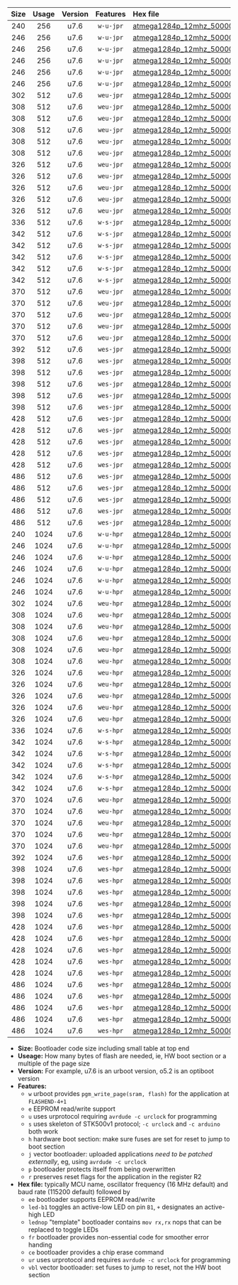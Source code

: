 |Size|Usage|Version|Features|Hex file|
|:-:|:-:|:-:|:-:|:--|
|240|256|u7.6|`w-u-jpr`|[atmega1284p_12mhz_500000bps_ur_vbl.hex](https://raw.githubusercontent.com/stefanrueger/urboot/main//atmega1284p_12mhz_500000bps_ur_vbl.hex)|
|246|256|u7.6|`w-u-jpr`|[atmega1284p_12mhz_500000bps_led+b5_ur_vbl.hex](https://raw.githubusercontent.com/stefanrueger/urboot/main//atmega1284p_12mhz_500000bps_led+b5_ur_vbl.hex)|
|246|256|u7.6|`w-u-jpr`|[atmega1284p_12mhz_500000bps_led+b7_ur_vbl.hex](https://raw.githubusercontent.com/stefanrueger/urboot/main//atmega1284p_12mhz_500000bps_led+b7_ur_vbl.hex)|
|246|256|u7.6|`w-u-jpr`|[atmega1284p_12mhz_500000bps_led+c7_ur_vbl.hex](https://raw.githubusercontent.com/stefanrueger/urboot/main//atmega1284p_12mhz_500000bps_led+c7_ur_vbl.hex)|
|246|256|u7.6|`w-u-jpr`|[atmega1284p_12mhz_500000bps_led+d7_ur_vbl.hex](https://raw.githubusercontent.com/stefanrueger/urboot/main//atmega1284p_12mhz_500000bps_led+d7_ur_vbl.hex)|
|246|256|u7.6|`w-u-jpr`|[atmega1284p_12mhz_500000bps_lednop_ur_vbl.hex](https://raw.githubusercontent.com/stefanrueger/urboot/main//atmega1284p_12mhz_500000bps_lednop_ur_vbl.hex)|
|302|512|u7.6|`weu-jpr`|[atmega1284p_12mhz_500000bps_ee_ur_vbl.hex](https://raw.githubusercontent.com/stefanrueger/urboot/main//atmega1284p_12mhz_500000bps_ee_ur_vbl.hex)|
|308|512|u7.6|`weu-jpr`|[atmega1284p_12mhz_500000bps_ee_led+b5_ur_vbl.hex](https://raw.githubusercontent.com/stefanrueger/urboot/main//atmega1284p_12mhz_500000bps_ee_led+b5_ur_vbl.hex)|
|308|512|u7.6|`weu-jpr`|[atmega1284p_12mhz_500000bps_ee_led+b7_ur_vbl.hex](https://raw.githubusercontent.com/stefanrueger/urboot/main//atmega1284p_12mhz_500000bps_ee_led+b7_ur_vbl.hex)|
|308|512|u7.6|`weu-jpr`|[atmega1284p_12mhz_500000bps_ee_led+c7_ur_vbl.hex](https://raw.githubusercontent.com/stefanrueger/urboot/main//atmega1284p_12mhz_500000bps_ee_led+c7_ur_vbl.hex)|
|308|512|u7.6|`weu-jpr`|[atmega1284p_12mhz_500000bps_ee_led+d7_ur_vbl.hex](https://raw.githubusercontent.com/stefanrueger/urboot/main//atmega1284p_12mhz_500000bps_ee_led+d7_ur_vbl.hex)|
|308|512|u7.6|`weu-jpr`|[atmega1284p_12mhz_500000bps_ee_lednop_ur_vbl.hex](https://raw.githubusercontent.com/stefanrueger/urboot/main//atmega1284p_12mhz_500000bps_ee_lednop_ur_vbl.hex)|
|326|512|u7.6|`weu-jpr`|[atmega1284p_12mhz_500000bps_ee_led+b5_fr_ur_vbl.hex](https://raw.githubusercontent.com/stefanrueger/urboot/main//atmega1284p_12mhz_500000bps_ee_led+b5_fr_ur_vbl.hex)|
|326|512|u7.6|`weu-jpr`|[atmega1284p_12mhz_500000bps_ee_led+b7_fr_ur_vbl.hex](https://raw.githubusercontent.com/stefanrueger/urboot/main//atmega1284p_12mhz_500000bps_ee_led+b7_fr_ur_vbl.hex)|
|326|512|u7.6|`weu-jpr`|[atmega1284p_12mhz_500000bps_ee_led+c7_fr_ur_vbl.hex](https://raw.githubusercontent.com/stefanrueger/urboot/main//atmega1284p_12mhz_500000bps_ee_led+c7_fr_ur_vbl.hex)|
|326|512|u7.6|`weu-jpr`|[atmega1284p_12mhz_500000bps_ee_led+d7_fr_ur_vbl.hex](https://raw.githubusercontent.com/stefanrueger/urboot/main//atmega1284p_12mhz_500000bps_ee_led+d7_fr_ur_vbl.hex)|
|326|512|u7.6|`weu-jpr`|[atmega1284p_12mhz_500000bps_ee_lednop_fr_ur_vbl.hex](https://raw.githubusercontent.com/stefanrueger/urboot/main//atmega1284p_12mhz_500000bps_ee_lednop_fr_ur_vbl.hex)|
|336|512|u7.6|`w-s-jpr`|[atmega1284p_12mhz_500000bps_vbl.hex](https://raw.githubusercontent.com/stefanrueger/urboot/main//atmega1284p_12mhz_500000bps_vbl.hex)|
|342|512|u7.6|`w-s-jpr`|[atmega1284p_12mhz_500000bps_led+b5_vbl.hex](https://raw.githubusercontent.com/stefanrueger/urboot/main//atmega1284p_12mhz_500000bps_led+b5_vbl.hex)|
|342|512|u7.6|`w-s-jpr`|[atmega1284p_12mhz_500000bps_led+b7_vbl.hex](https://raw.githubusercontent.com/stefanrueger/urboot/main//atmega1284p_12mhz_500000bps_led+b7_vbl.hex)|
|342|512|u7.6|`w-s-jpr`|[atmega1284p_12mhz_500000bps_led+c7_vbl.hex](https://raw.githubusercontent.com/stefanrueger/urboot/main//atmega1284p_12mhz_500000bps_led+c7_vbl.hex)|
|342|512|u7.6|`w-s-jpr`|[atmega1284p_12mhz_500000bps_led+d7_vbl.hex](https://raw.githubusercontent.com/stefanrueger/urboot/main//atmega1284p_12mhz_500000bps_led+d7_vbl.hex)|
|342|512|u7.6|`w-s-jpr`|[atmega1284p_12mhz_500000bps_lednop_vbl.hex](https://raw.githubusercontent.com/stefanrueger/urboot/main//atmega1284p_12mhz_500000bps_lednop_vbl.hex)|
|370|512|u7.6|`weu-jpr`|[atmega1284p_12mhz_500000bps_ee_led+b5_fr_ce_ur_vbl.hex](https://raw.githubusercontent.com/stefanrueger/urboot/main//atmega1284p_12mhz_500000bps_ee_led+b5_fr_ce_ur_vbl.hex)|
|370|512|u7.6|`weu-jpr`|[atmega1284p_12mhz_500000bps_ee_led+b7_fr_ce_ur_vbl.hex](https://raw.githubusercontent.com/stefanrueger/urboot/main//atmega1284p_12mhz_500000bps_ee_led+b7_fr_ce_ur_vbl.hex)|
|370|512|u7.6|`weu-jpr`|[atmega1284p_12mhz_500000bps_ee_led+c7_fr_ce_ur_vbl.hex](https://raw.githubusercontent.com/stefanrueger/urboot/main//atmega1284p_12mhz_500000bps_ee_led+c7_fr_ce_ur_vbl.hex)|
|370|512|u7.6|`weu-jpr`|[atmega1284p_12mhz_500000bps_ee_led+d7_fr_ce_ur_vbl.hex](https://raw.githubusercontent.com/stefanrueger/urboot/main//atmega1284p_12mhz_500000bps_ee_led+d7_fr_ce_ur_vbl.hex)|
|370|512|u7.6|`weu-jpr`|[atmega1284p_12mhz_500000bps_ee_lednop_fr_ce_ur_vbl.hex](https://raw.githubusercontent.com/stefanrueger/urboot/main//atmega1284p_12mhz_500000bps_ee_lednop_fr_ce_ur_vbl.hex)|
|392|512|u7.6|`wes-jpr`|[atmega1284p_12mhz_500000bps_ee_vbl.hex](https://raw.githubusercontent.com/stefanrueger/urboot/main//atmega1284p_12mhz_500000bps_ee_vbl.hex)|
|398|512|u7.6|`wes-jpr`|[atmega1284p_12mhz_500000bps_ee_led+b5_vbl.hex](https://raw.githubusercontent.com/stefanrueger/urboot/main//atmega1284p_12mhz_500000bps_ee_led+b5_vbl.hex)|
|398|512|u7.6|`wes-jpr`|[atmega1284p_12mhz_500000bps_ee_led+b7_vbl.hex](https://raw.githubusercontent.com/stefanrueger/urboot/main//atmega1284p_12mhz_500000bps_ee_led+b7_vbl.hex)|
|398|512|u7.6|`wes-jpr`|[atmega1284p_12mhz_500000bps_ee_led+c7_vbl.hex](https://raw.githubusercontent.com/stefanrueger/urboot/main//atmega1284p_12mhz_500000bps_ee_led+c7_vbl.hex)|
|398|512|u7.6|`wes-jpr`|[atmega1284p_12mhz_500000bps_ee_led+d7_vbl.hex](https://raw.githubusercontent.com/stefanrueger/urboot/main//atmega1284p_12mhz_500000bps_ee_led+d7_vbl.hex)|
|398|512|u7.6|`wes-jpr`|[atmega1284p_12mhz_500000bps_ee_lednop_vbl.hex](https://raw.githubusercontent.com/stefanrueger/urboot/main//atmega1284p_12mhz_500000bps_ee_lednop_vbl.hex)|
|428|512|u7.6|`wes-jpr`|[atmega1284p_12mhz_500000bps_ee_led+b5_fr_vbl.hex](https://raw.githubusercontent.com/stefanrueger/urboot/main//atmega1284p_12mhz_500000bps_ee_led+b5_fr_vbl.hex)|
|428|512|u7.6|`wes-jpr`|[atmega1284p_12mhz_500000bps_ee_led+b7_fr_vbl.hex](https://raw.githubusercontent.com/stefanrueger/urboot/main//atmega1284p_12mhz_500000bps_ee_led+b7_fr_vbl.hex)|
|428|512|u7.6|`wes-jpr`|[atmega1284p_12mhz_500000bps_ee_led+c7_fr_vbl.hex](https://raw.githubusercontent.com/stefanrueger/urboot/main//atmega1284p_12mhz_500000bps_ee_led+c7_fr_vbl.hex)|
|428|512|u7.6|`wes-jpr`|[atmega1284p_12mhz_500000bps_ee_led+d7_fr_vbl.hex](https://raw.githubusercontent.com/stefanrueger/urboot/main//atmega1284p_12mhz_500000bps_ee_led+d7_fr_vbl.hex)|
|428|512|u7.6|`wes-jpr`|[atmega1284p_12mhz_500000bps_ee_lednop_fr_vbl.hex](https://raw.githubusercontent.com/stefanrueger/urboot/main//atmega1284p_12mhz_500000bps_ee_lednop_fr_vbl.hex)|
|486|512|u7.6|`wes-jpr`|[atmega1284p_12mhz_500000bps_ee_led+b5_fr_ce_vbl.hex](https://raw.githubusercontent.com/stefanrueger/urboot/main//atmega1284p_12mhz_500000bps_ee_led+b5_fr_ce_vbl.hex)|
|486|512|u7.6|`wes-jpr`|[atmega1284p_12mhz_500000bps_ee_led+b7_fr_ce_vbl.hex](https://raw.githubusercontent.com/stefanrueger/urboot/main//atmega1284p_12mhz_500000bps_ee_led+b7_fr_ce_vbl.hex)|
|486|512|u7.6|`wes-jpr`|[atmega1284p_12mhz_500000bps_ee_led+c7_fr_ce_vbl.hex](https://raw.githubusercontent.com/stefanrueger/urboot/main//atmega1284p_12mhz_500000bps_ee_led+c7_fr_ce_vbl.hex)|
|486|512|u7.6|`wes-jpr`|[atmega1284p_12mhz_500000bps_ee_led+d7_fr_ce_vbl.hex](https://raw.githubusercontent.com/stefanrueger/urboot/main//atmega1284p_12mhz_500000bps_ee_led+d7_fr_ce_vbl.hex)|
|486|512|u7.6|`wes-jpr`|[atmega1284p_12mhz_500000bps_ee_lednop_fr_ce_vbl.hex](https://raw.githubusercontent.com/stefanrueger/urboot/main//atmega1284p_12mhz_500000bps_ee_lednop_fr_ce_vbl.hex)|
|240|1024|u7.6|`w-u-hpr`|[atmega1284p_12mhz_500000bps_ur.hex](https://raw.githubusercontent.com/stefanrueger/urboot/main//atmega1284p_12mhz_500000bps_ur.hex)|
|246|1024|u7.6|`w-u-hpr`|[atmega1284p_12mhz_500000bps_led+b5_ur.hex](https://raw.githubusercontent.com/stefanrueger/urboot/main//atmega1284p_12mhz_500000bps_led+b5_ur.hex)|
|246|1024|u7.6|`w-u-hpr`|[atmega1284p_12mhz_500000bps_led+b7_ur.hex](https://raw.githubusercontent.com/stefanrueger/urboot/main//atmega1284p_12mhz_500000bps_led+b7_ur.hex)|
|246|1024|u7.6|`w-u-hpr`|[atmega1284p_12mhz_500000bps_led+c7_ur.hex](https://raw.githubusercontent.com/stefanrueger/urboot/main//atmega1284p_12mhz_500000bps_led+c7_ur.hex)|
|246|1024|u7.6|`w-u-hpr`|[atmega1284p_12mhz_500000bps_led+d7_ur.hex](https://raw.githubusercontent.com/stefanrueger/urboot/main//atmega1284p_12mhz_500000bps_led+d7_ur.hex)|
|246|1024|u7.6|`w-u-hpr`|[atmega1284p_12mhz_500000bps_lednop_ur.hex](https://raw.githubusercontent.com/stefanrueger/urboot/main//atmega1284p_12mhz_500000bps_lednop_ur.hex)|
|302|1024|u7.6|`weu-hpr`|[atmega1284p_12mhz_500000bps_ee_ur.hex](https://raw.githubusercontent.com/stefanrueger/urboot/main//atmega1284p_12mhz_500000bps_ee_ur.hex)|
|308|1024|u7.6|`weu-hpr`|[atmega1284p_12mhz_500000bps_ee_led+b5_ur.hex](https://raw.githubusercontent.com/stefanrueger/urboot/main//atmega1284p_12mhz_500000bps_ee_led+b5_ur.hex)|
|308|1024|u7.6|`weu-hpr`|[atmega1284p_12mhz_500000bps_ee_led+b7_ur.hex](https://raw.githubusercontent.com/stefanrueger/urboot/main//atmega1284p_12mhz_500000bps_ee_led+b7_ur.hex)|
|308|1024|u7.6|`weu-hpr`|[atmega1284p_12mhz_500000bps_ee_led+c7_ur.hex](https://raw.githubusercontent.com/stefanrueger/urboot/main//atmega1284p_12mhz_500000bps_ee_led+c7_ur.hex)|
|308|1024|u7.6|`weu-hpr`|[atmega1284p_12mhz_500000bps_ee_led+d7_ur.hex](https://raw.githubusercontent.com/stefanrueger/urboot/main//atmega1284p_12mhz_500000bps_ee_led+d7_ur.hex)|
|308|1024|u7.6|`weu-hpr`|[atmega1284p_12mhz_500000bps_ee_lednop_ur.hex](https://raw.githubusercontent.com/stefanrueger/urboot/main//atmega1284p_12mhz_500000bps_ee_lednop_ur.hex)|
|326|1024|u7.6|`weu-hpr`|[atmega1284p_12mhz_500000bps_ee_led+b5_fr_ur.hex](https://raw.githubusercontent.com/stefanrueger/urboot/main//atmega1284p_12mhz_500000bps_ee_led+b5_fr_ur.hex)|
|326|1024|u7.6|`weu-hpr`|[atmega1284p_12mhz_500000bps_ee_led+b7_fr_ur.hex](https://raw.githubusercontent.com/stefanrueger/urboot/main//atmega1284p_12mhz_500000bps_ee_led+b7_fr_ur.hex)|
|326|1024|u7.6|`weu-hpr`|[atmega1284p_12mhz_500000bps_ee_led+c7_fr_ur.hex](https://raw.githubusercontent.com/stefanrueger/urboot/main//atmega1284p_12mhz_500000bps_ee_led+c7_fr_ur.hex)|
|326|1024|u7.6|`weu-hpr`|[atmega1284p_12mhz_500000bps_ee_led+d7_fr_ur.hex](https://raw.githubusercontent.com/stefanrueger/urboot/main//atmega1284p_12mhz_500000bps_ee_led+d7_fr_ur.hex)|
|326|1024|u7.6|`weu-hpr`|[atmega1284p_12mhz_500000bps_ee_lednop_fr_ur.hex](https://raw.githubusercontent.com/stefanrueger/urboot/main//atmega1284p_12mhz_500000bps_ee_lednop_fr_ur.hex)|
|336|1024|u7.6|`w-s-hpr`|[atmega1284p_12mhz_500000bps.hex](https://raw.githubusercontent.com/stefanrueger/urboot/main//atmega1284p_12mhz_500000bps.hex)|
|342|1024|u7.6|`w-s-hpr`|[atmega1284p_12mhz_500000bps_led+b5.hex](https://raw.githubusercontent.com/stefanrueger/urboot/main//atmega1284p_12mhz_500000bps_led+b5.hex)|
|342|1024|u7.6|`w-s-hpr`|[atmega1284p_12mhz_500000bps_led+b7.hex](https://raw.githubusercontent.com/stefanrueger/urboot/main//atmega1284p_12mhz_500000bps_led+b7.hex)|
|342|1024|u7.6|`w-s-hpr`|[atmega1284p_12mhz_500000bps_led+c7.hex](https://raw.githubusercontent.com/stefanrueger/urboot/main//atmega1284p_12mhz_500000bps_led+c7.hex)|
|342|1024|u7.6|`w-s-hpr`|[atmega1284p_12mhz_500000bps_led+d7.hex](https://raw.githubusercontent.com/stefanrueger/urboot/main//atmega1284p_12mhz_500000bps_led+d7.hex)|
|342|1024|u7.6|`w-s-hpr`|[atmega1284p_12mhz_500000bps_lednop.hex](https://raw.githubusercontent.com/stefanrueger/urboot/main//atmega1284p_12mhz_500000bps_lednop.hex)|
|370|1024|u7.6|`weu-hpr`|[atmega1284p_12mhz_500000bps_ee_led+b5_fr_ce_ur.hex](https://raw.githubusercontent.com/stefanrueger/urboot/main//atmega1284p_12mhz_500000bps_ee_led+b5_fr_ce_ur.hex)|
|370|1024|u7.6|`weu-hpr`|[atmega1284p_12mhz_500000bps_ee_led+b7_fr_ce_ur.hex](https://raw.githubusercontent.com/stefanrueger/urboot/main//atmega1284p_12mhz_500000bps_ee_led+b7_fr_ce_ur.hex)|
|370|1024|u7.6|`weu-hpr`|[atmega1284p_12mhz_500000bps_ee_led+c7_fr_ce_ur.hex](https://raw.githubusercontent.com/stefanrueger/urboot/main//atmega1284p_12mhz_500000bps_ee_led+c7_fr_ce_ur.hex)|
|370|1024|u7.6|`weu-hpr`|[atmega1284p_12mhz_500000bps_ee_led+d7_fr_ce_ur.hex](https://raw.githubusercontent.com/stefanrueger/urboot/main//atmega1284p_12mhz_500000bps_ee_led+d7_fr_ce_ur.hex)|
|370|1024|u7.6|`weu-hpr`|[atmega1284p_12mhz_500000bps_ee_lednop_fr_ce_ur.hex](https://raw.githubusercontent.com/stefanrueger/urboot/main//atmega1284p_12mhz_500000bps_ee_lednop_fr_ce_ur.hex)|
|392|1024|u7.6|`wes-hpr`|[atmega1284p_12mhz_500000bps_ee.hex](https://raw.githubusercontent.com/stefanrueger/urboot/main//atmega1284p_12mhz_500000bps_ee.hex)|
|398|1024|u7.6|`wes-hpr`|[atmega1284p_12mhz_500000bps_ee_led+b5.hex](https://raw.githubusercontent.com/stefanrueger/urboot/main//atmega1284p_12mhz_500000bps_ee_led+b5.hex)|
|398|1024|u7.6|`wes-hpr`|[atmega1284p_12mhz_500000bps_ee_led+b7.hex](https://raw.githubusercontent.com/stefanrueger/urboot/main//atmega1284p_12mhz_500000bps_ee_led+b7.hex)|
|398|1024|u7.6|`wes-hpr`|[atmega1284p_12mhz_500000bps_ee_led+c7.hex](https://raw.githubusercontent.com/stefanrueger/urboot/main//atmega1284p_12mhz_500000bps_ee_led+c7.hex)|
|398|1024|u7.6|`wes-hpr`|[atmega1284p_12mhz_500000bps_ee_led+d7.hex](https://raw.githubusercontent.com/stefanrueger/urboot/main//atmega1284p_12mhz_500000bps_ee_led+d7.hex)|
|398|1024|u7.6|`wes-hpr`|[atmega1284p_12mhz_500000bps_ee_lednop.hex](https://raw.githubusercontent.com/stefanrueger/urboot/main//atmega1284p_12mhz_500000bps_ee_lednop.hex)|
|428|1024|u7.6|`wes-hpr`|[atmega1284p_12mhz_500000bps_ee_led+b5_fr.hex](https://raw.githubusercontent.com/stefanrueger/urboot/main//atmega1284p_12mhz_500000bps_ee_led+b5_fr.hex)|
|428|1024|u7.6|`wes-hpr`|[atmega1284p_12mhz_500000bps_ee_led+b7_fr.hex](https://raw.githubusercontent.com/stefanrueger/urboot/main//atmega1284p_12mhz_500000bps_ee_led+b7_fr.hex)|
|428|1024|u7.6|`wes-hpr`|[atmega1284p_12mhz_500000bps_ee_led+c7_fr.hex](https://raw.githubusercontent.com/stefanrueger/urboot/main//atmega1284p_12mhz_500000bps_ee_led+c7_fr.hex)|
|428|1024|u7.6|`wes-hpr`|[atmega1284p_12mhz_500000bps_ee_led+d7_fr.hex](https://raw.githubusercontent.com/stefanrueger/urboot/main//atmega1284p_12mhz_500000bps_ee_led+d7_fr.hex)|
|428|1024|u7.6|`wes-hpr`|[atmega1284p_12mhz_500000bps_ee_lednop_fr.hex](https://raw.githubusercontent.com/stefanrueger/urboot/main//atmega1284p_12mhz_500000bps_ee_lednop_fr.hex)|
|486|1024|u7.6|`wes-hpr`|[atmega1284p_12mhz_500000bps_ee_led+b5_fr_ce.hex](https://raw.githubusercontent.com/stefanrueger/urboot/main//atmega1284p_12mhz_500000bps_ee_led+b5_fr_ce.hex)|
|486|1024|u7.6|`wes-hpr`|[atmega1284p_12mhz_500000bps_ee_led+b7_fr_ce.hex](https://raw.githubusercontent.com/stefanrueger/urboot/main//atmega1284p_12mhz_500000bps_ee_led+b7_fr_ce.hex)|
|486|1024|u7.6|`wes-hpr`|[atmega1284p_12mhz_500000bps_ee_led+c7_fr_ce.hex](https://raw.githubusercontent.com/stefanrueger/urboot/main//atmega1284p_12mhz_500000bps_ee_led+c7_fr_ce.hex)|
|486|1024|u7.6|`wes-hpr`|[atmega1284p_12mhz_500000bps_ee_led+d7_fr_ce.hex](https://raw.githubusercontent.com/stefanrueger/urboot/main//atmega1284p_12mhz_500000bps_ee_led+d7_fr_ce.hex)|
|486|1024|u7.6|`wes-hpr`|[atmega1284p_12mhz_500000bps_ee_lednop_fr_ce.hex](https://raw.githubusercontent.com/stefanrueger/urboot/main//atmega1284p_12mhz_500000bps_ee_lednop_fr_ce.hex)|

- **Size:** Bootloader code size including small table at top end
- **Useage:** How many bytes of flash are needed, ie, HW boot section or a multiple of the page size
- **Version:** For example, u7.6 is an urboot version, o5.2 is an optiboot version
- **Features:**
  + `w` urboot provides `pgm_write_page(sram, flash)` for the application at `FLASHEND-4+1`
  + `e` EEPROM read/write support
  + `u` uses urprotocol requiring `avrdude -c urclock` for programming
  + `s` uses skeleton of STK500v1 protocol; `-c urclock` and `-c arduino` both work
  + `h` hardware boot section: make sure fuses are set for reset to jump to boot section
  + `j` vector bootloader: uploaded applications *need to be patched externally*, eg, using `avrdude -c urclock`
  + `p` bootloader protects itself from being overwritten
  + `r` preserves reset flags for the application in the register R2
- **Hex file:** typically MCU name, oscillator frequency (16 MHz default) and baud rate (115200 default) followed by
  + `ee` bootloader supports EEPROM read/write
  + `led-b1` toggles an active-low LED on pin `B1`, `+` designates an active-high LED
  + `lednop` "template" bootloader contains `mov rx,rx` nops that can be replaced to toggle LEDs
  + `fr` bootloader provides non-essential code for smoother error handing
  + `ce` bootloader provides a chip erase command
  + `ur` uses urprotocol and requires `avrdude -c urclock` for programming
  + `vbl` vector bootloader: set fuses to jump to reset, not the HW boot section
